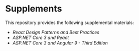 # Supplements
This repository provides the following supplemental materials:
* *React Design Patterns and Best Practices*
* *ASP.NET Core 3 and React*
* *ASP.NET Core 3 and Angular 9 - Third Edition*
